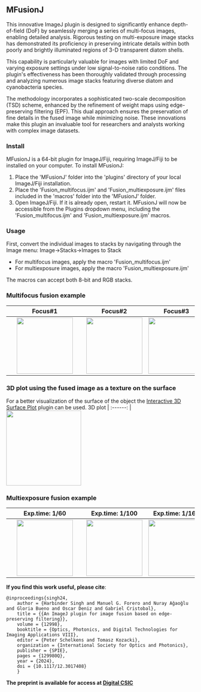 ## MFusionJ
This innovative ImageJ plugin is designed to significantly enhance depth-of-field (DoF) by seamlessly merging a series of multi-focus images, enabling detailed analysis. Rigorous testing on multi-exposure image stacks has demonstrated its proficiency in preserving intricate details within both poorly and brightly illuminated regions of 3-D transparent diatom shells.

This capability is particularly valuable for images with limited DoF and varying exposure settings under low signal-to-noise ratio conditions. The plugin's effectiveness has been thoroughly validated through processing and analyzing numerous image stacks featuring diverse diatom and cyanobacteria species.

The methodology incorporates a sophisticated two-scale decomposition (TSD) scheme, enhanced by the refinement of weight maps using edge-preserving filtering (EPF). This dual approach ensures the preservation of fine details in the fused image while minimizing noise. These innovations make this plugin an invaluable tool for researchers and analysts working with complex image datasets. 

### Install
MFusionJ is a 64-bit plugin for ImageJ/Fiji, requiring ImageJ/Fiji to be installed on your computer.
To install MFusionJ:
1. Place the 'MFusionJ' folder into the 'plugins' directory of your local ImageJ/Fiji installation.
2. Place the 'Fusion_multifocus.ijm' and 'Fusion_multiexposure.ijm' files included in the 'macros' folder into the 'MFusionJ' folder.
3. Open ImageJ/Fiji. If it is already open, restart it.
MFusionJ will now be accessible from the Plugins dropdown menu, including the 'Fusion_multifocus.ijm' and 'Fusion_multiexposure.ijm' macros.

### Usage
First, convert the individual images to stacks by navigating through the Image menu:  Image->Stacks->Images to Stack 
* For multifocus images, apply the macro 'Fusion_multifocus.ijm'
* For multiexposure images, apply the macro 'Fusion_multiexposure.ijm'
  
The macros can accept both 8-bit and RGB stacks.

### Multifocus fusion example

Focus#1 | Focus#2  | Focus#3 |Fused result
:------:|:------:|:------:|:------:
<img src="./images/1.jpg" height="150" hspace="20">|<img src="./images/2.jpg" height="150">|<img src="./images/3.jpg" height="150">|<img src="./images/fus.jpg" height="150">

### 3D plot using the fused image as a texture on the surface
For a better visualization of the surface of the object the [Interactive 3D Surface Plot](https://imagej.net/ij/plugins/surface-plot-3d.html) plugin can be used.
3D plot |
:------: |
<img src="./images/plot.jpg" height="200">

### Multiexposure fusion example

Exp.time: 1/60 | Exp.time: 1/100  | Exp.time: 1/160 |Fused result
:------:|:------:|:------:|:------:
<img src="./images/60.png" height="150" hspace="20">|<img src="./images/100.png" height="150">|<img src="./images/160.png" height="150">|<img src="./images/fused_exp.png" height="150">


**If you find this work useful, please cite**:

	@inproceedings{singh24,
        author = {Harbinder Singh and Manuel G. Forero and Nuray Ağaoğlu and Gloria Bueno and Oscar Deniz and Gabriel Cristobal},
        title = {{An ImageJ plugin for image fusion based on edge-preserving filtering}},
        volume = {12998},
        booktitle = {Optics, Photonics, and Digital Technologies for Imaging Applications VIII},
        editor = {Peter Schelkens and Tomasz Kozacki},
        organization = {International Society for Optics and Photonics},
        publisher = {SPIE},
        pages = {129980Q},
        year = {2024},
        doi = {10.1117/12.3017408}
        }
**The preprint is available for access at [Digital CSIC](https://digital.csic.es/handle/10261/361518)**









